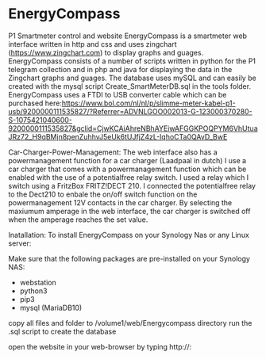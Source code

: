 # EnergyCompass
P1 Smartmeter control and website
EnergyCompass is a smartmeter web interface written in http and css and uses zingchart (https://www.zingchart.com) to display graphs and guages.
EnergyCompass consists of a number of scripts written in python for the P1 telegram collection and in php and java for displaying the data in the
Zingchart graphs and guages. 
The database uses mySQL and can easily be created with the mysql script Create_SmartMeterDB.sql in the tools folder.
EnergyCompass uses a FTDI to USB converter cable which can be purchased here:https://www.bol.com/nl/nl/p/slimme-meter-kabel-p1-usb/9200000111535827/?Referrer=ADVNLGOO002013-G-123000370280-S-1075421040600-9200000111535827&gclid=CjwKCAiAhreNBhAYEiwAFGGKPOQPYM6VhUtuaJRz72_H9qBMjn8penZuhhvJ5eUk6tUJfjZ4zL-IqhoCTa0QAvD_BwE

Car-Charger-Power-Management:
The web interface also has a powermanagement function for a car charger (Laadpaal in dutch) I use a car charger that comes with a powermanagement
function which can be enabled with the use of a potentialfree relay switch. I used a relay which I switch using a FritzBox FRITZ!DECT 210.
I connected the potentialfree relay to the Dect210 to enbale the on/off switch function on the powermanagement 12V contacts in the car charger.
By selecting the maxiumum amperage in the web interface, the car charger is switched off when the amperage reaches the set value.

Inatallation:
To install EnergyCompass on your Synology Nas or any Linux server:

Make sure that the following packages are pre-installed on your Synology NAS:
- webstation
- python3
- pip3
- mysql (MariaDB10)


copy all files and folder to /volume1/web/Energycompass directory
run the .sql script to create the database



open the website in your web-browser by typing http://<ip-adress>:<portnumber of webserver>

